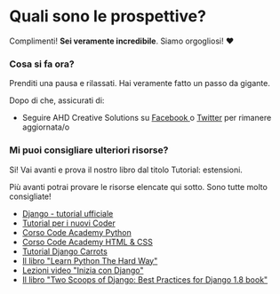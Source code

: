 # Quali sono le prospettive?

Complimenti! **Sei veramente incredibile**. Siamo orgogliosi! ♥

### Cosa si fa ora?

Prenditi una pausa e rilassati. Hai veramente fatto un passo da gigante.

Dopo di che, assicurati di:

* Seguire AHD Creative Solutions su [Facebook ](https://www.facebook.com/AHSubsDesign/)o [Twitter](https://twitter.com/AHSubsDesign/)  per rimanere aggiornata/o

### Mi puoi consigliare ulteriori risorse?

Si! Vai avanti e prova il nostro libro dal titolo Tutorial: estensioni.

Più avanti potrai provare le risorse elencate qui sotto. Sono tutte molto consigliate!

* [Django - tutorial ufficiale](https://docs.djangoproject.com/en/1.8/intro/tutorial01/)
* [Tutorial per i nuovi Coder](http://newcoder.io/tutorials/)
* [Corso Code Academy Python](https://www.codecademy.com/en/tracks/python)
* [Corso Code Academy HTML & CSS](https://www.codecademy.com/tracks/web)
* [Tutorial Django Carrots](https://github.com/ggcarrots/django-carrots)
* [Il libro "Learn Python The Hard Way"](http://learnpythonthehardway.org/book/)
* [Lezioni video "Inizia con Django"](http://gettingstartedwithdjango.com/)
* [Il libro "Two Scoops of Django: Best Practices for Django 1.8 book"](https://twoscoopspress.com/products/two-scoops-of-django-1-8)




